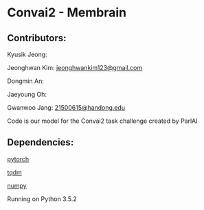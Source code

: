 # Convai2 - Membrain

## Contributors: 

Kyusik Jeong:

Jeonghwan Kim: jeonghwankim123@gmail.com

Dongmin An:

Jaeyoung Oh:

Gwanwoo Jang: 21500615@handong.edu




Code is our model for the Convai2 task challenge created by ParlAI

## Dependencies:

[pytorch](https://pytorch.org/)

[tqdm](https://github.com/tqdm/tqdm)

[numpy](http://scipy.github.io/devdocs/building/linux.html)



Running on Python 3.5.2
